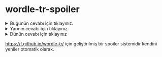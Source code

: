 # wordle-tr-spoiler

<details>
  <summary>Bugünün cevabı için tıklayınız.</summary>
  <br>
    <b> düğüm </b>
</details>

<details>
  <summary>Yarının cevabı için tıklayınız</summary>
  <br>
   <b> golcü </b>
</details>

<details>
  <summary>Dünün cevabı için tıklayınız </summary>
  <br>
  <b> duhul </b>
</details>

https://f.github.io/wordle-tr/ için geliştirilmiş bir spoiler sistemidir kendini yeniler otomatik olarak.

